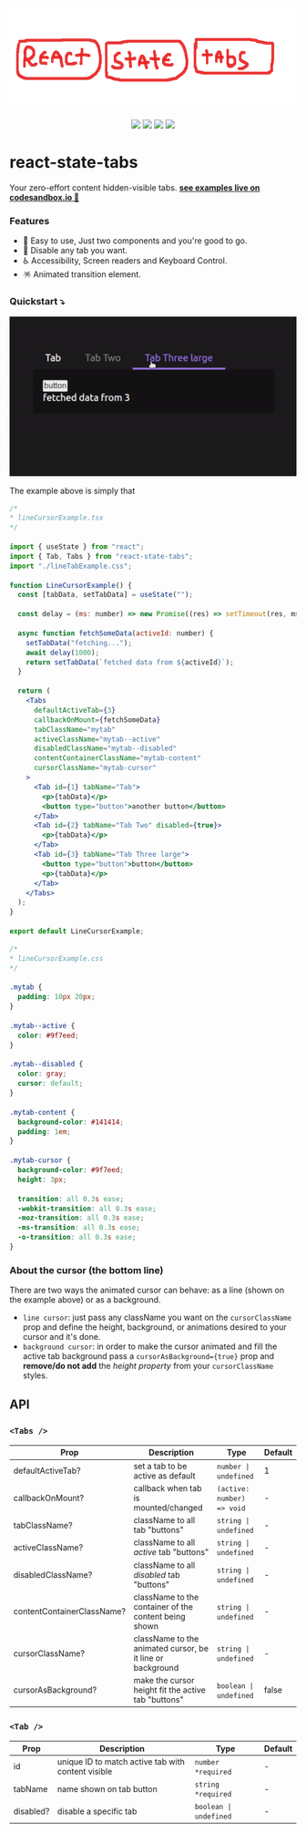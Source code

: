 
<p align="center">
  <a href="https://www.npmjs.com/package/react-state-tabs">
  </a>
    <img src="https://raw.githubusercontent.com/joaovitorzv/react-state-tabs/master/assets/logo.png" height="180">
</p>
<p align="center">
  <a href="https://github.com/joaovitorzv/react-state-tabs/actions/workflows/main.yaml">
<img src="https://github.com/joaovitorzv/react-state-tabs/actions/workflows/main.yaml/badge.svg" style="height: 19px"/></a>
  
  <a href="https://github.com/joaovitorzv/react-state-tabs/blob/master/LICENSE">
   <img src="https://img.shields.io/github/license/joaovitorzv/react-state-tabs?color=gree" /></a>
  
  <a href="https://www.npmjs.com/package/react-state-tabs">
    <img src="https://img.shields.io/npm/v/react-state-tabs?color=gree&logo=npm" /></a>
  <a href="https://reactjs.org/">
    <img src="https://img.shields.io/npm/dependency-version/react-state-tabs/peer/react" /></a>
</p>

# react-state-tabs
Your zero-effort content hidden-visible tabs. <strong><a href="">see examples live on codesandbox.io 🧰</a></strong>

### Features
  - 🤯 Easy to use, Just two components and you're good to go.
  - 🚫 Disable any tab you want. 
  - ♿ Accessibility, Screen readers and Keyboard Control.
  - 🪅 Animated transition element.

### Quickstart ⤵️
  <img height="280" src="https://raw.githubusercontent.com/joaovitorzv/react-state-tabs/master/assets/example.gif" />
  
The example above is simply that
```jsx
/* 
* lineCursorExample.tsx
*/

import { useState } from "react";
import { Tab, Tabs } from "react-state-tabs";
import "./lineTabExample.css";

function LineCursorExample() {
  const [tabData, setTabData] = useState("");

  const delay = (ms: number) => new Promise((res) => setTimeout(res, ms));

  async function fetchSomeData(activeId: number) {
    setTabData("fetching...");
    await delay(1000);
    return setTabData(`fetched data from ${activeId}`);
  }

  return (
    <Tabs
      defaultActiveTab={3}
      callbackOnMount={fetchSomeData}
      tabClassName="mytab"
      activeClassName="mytab--active"
      disabledClassName="mytab--disabled"
      contentContainerClassName="mytab-content"
      cursorClassName="mytab-cursor"
    >
      <Tab id={1} tabName="Tab">
        <p>{tabData}</p>
        <button type="button">another button</button>
      </Tab>
      <Tab id={2} tabName="Tab Two" disabled={true}>
        <p>{tabData}</p>
      </Tab>
      <Tab id={3} tabName="Tab Three large">
        <button type="button">button</button>
        <p>{tabData}</p>
      </Tab>
    </Tabs>
  );
}

export default LineCursorExample;
```
```css
/* 
* lineCursorExample.css
*/

.mytab {
  padding: 10px 20px;
}

.mytab--active {
  color: #9f7eed;
}

.mytab--disabled {
  color: gray;
  cursor: default;
}

.mytab-content {
  background-color: #141414;
  padding: 1em;
}

.mytab-cursor {
  background-color: #9f7eed;
  height: 3px;

  transition: all 0.3s ease;
  -webkit-transition: all 0.3s ease;
  -moz-transition: all 0.3s ease;
  -ms-transition: all 0.3s ease;
  -o-transition: all 0.3s ease;
}
```

### About the cursor (the bottom line)
There are two ways the animated cursor can behave: as a line (shown on the example above) or as a background.
  - `line cursor`: just pass any className you want on the `cursorClassName` prop and define the height, background, or animations desired to your cursor and it's done.
  - `background cursor`: in order to make the cursor animated and fill the active tab background pass a `cursorAsBackground={true}` prop and **remove/do not add** the *height property* from your `cursorClassName` styles.

## API
### `<Tabs />`

| Prop               | Description                                         | Type                                         | Default          |
| ------------------ | --------------------------------------------------- | -------------------------------------------- | ---------------- |
| defaultActiveTab?  | set a tab to be active as default                   | `number \| undefined`                        | 1                |
| callbackOnMount?   | callback when tab is mounted/changed                | `(active: number) => void`                   | -                |
| tabClassName?      | className to all tab "buttons"           | `string \| undefined`                                   | -                |
| activeClassName?   | className to all *active* tab "buttons"  | `string \| undefined`                                   | -                |
| disabledClassName? | className to all *disabled* tab "buttons"| `string \| undefined`                                   | -                |
| contentContainerClassName?  | className to the container of the content being shown | `string \| undefined`             | -                |
| cursorClassName? | className to the animated cursor, be it line or background | `string \| undefined`                    | -                |
| cursorAsBackground? | make the cursor height fit the active tab "buttons" | `boolean \| undefined`                      | false            |


### `<Tab />`

| Prop               | Description                                        | Type                                         | Default          |
| ------------------ | -------------------------------------------------- | -------------------------------------------- | ---------------- |
| id                 | unique ID to match active tab with content visible | `number *required`                           | -                |
| tabName            | name shown on tab button                           | `string *required`                           | -                |
| disabled?          | disable a specific tab                             | `boolean \| undefined`                       | -                |

